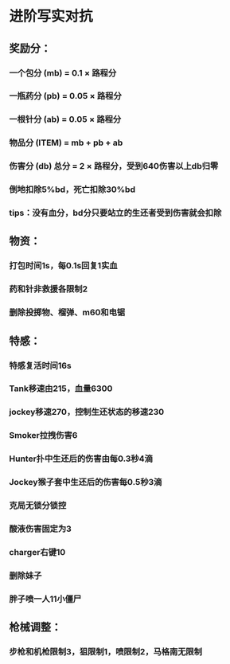 # 进阶写实对抗
## 奖励分：
### 一个包分 (mb) = 0.1 × 路程分 
### 一瓶药分 (pb) = 0.05 × 路程分 
### 一根针分 (ab) = 0.05 × 路程分 
### 物品分 (ITEM) = mb + pb + ab
### 伤害分 (db) 总分 = 2 × 路程分，受到640伤害以上db归零 
### 倒地扣除5%bd，死亡扣除30%bd
### tips：没有血分，bd分只要站立的生还者受到伤害就会扣除 

## 物资：
### 打包时间1s，每0.1s回复1实血
### 药和针非救援各限制2
### 删除投掷物、榴弹、m60和电锯

## 特感：
### 特感复活时间16s
### Tank移速由215，血量6300
### jockey移速270，控制生还状态的移速230
### Smoker拉拽伤害6
### Hunter扑中生还后的伤害由每0.3秒4滴
### Jockey猴子套中生还后的伤害每0.5秒3滴
### 克局无锁分锁控
### 酸液伤害固定为3
### charger右键10
### 删除妹子
### 胖子喷一人11小僵尸

## 枪械调整：
### 步枪和机枪限制3，狙限制1，喷限制2，马格南无限制
